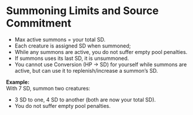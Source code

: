 # Summoning Limits and Source Commitment

- Max active summons = your total SD.
- Each creature is assigned SD when summoned; 
- While any summons are active, you do not suffer empty pool penalties.
- If summons uses its last SD, it is unsummoned.
- You cannot use Conversion (HP → SD) for yourself while summons are active, but can use it to replenish/increase a summon’s SD.

**Example:**  
With 7 SD, summon two creatures:
- 3 SD to one, 4 SD to another (both are now your total SD).
- You do not suffer empty pool penalties.
